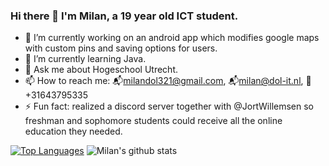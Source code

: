 ### Hi there 👋 I'm Milan, a 19 year old ICT student.

- 🔭 I’m currently working on an android app which modifies google maps with custom pins and saving options for users.
- 🌱 I’m currently learning Java.
- 💬 Ask me about Hogeschool Utrecht.
- 📫 How to reach me: 📬milandol321@gmail.com, 📬milan@dol-it.nl, 📱+31643795335 
- ⚡ Fun fact: realized a discord server together with @JortWillemsen so freshman and sophomore students could receive all the online education they needed.

[![Top Languages](https://github-readme-stats.vercel.app/api/top-langs/?username=JustMilan)](https://github.com/anuraghazra/github-readme-stats)
![Milan's github stats](https://github-readme-stats.vercel.app/api?username=JustMilan&show_icons=true&count_private=true)


